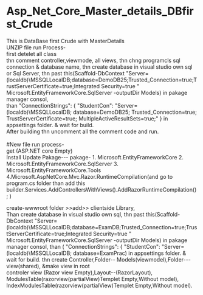 # Asp_Net_Core_Master_details_DBfirst_Crude
This is DataBase first Crude with MasterDetails 
</br>
UNZIP file run Process-
</br>
first detelet all class
</br>
thn comment controller,viewmode, all views, thn chng programcls sql connection & database name, thn create database in visual studio own sql or Sql Server, thn past this(Scaffold-DbContext "Server=(localdb)\MSSQLLocalDB;database=DemoDB25;Trusted_Connection=true;TrustServerCertificate=true;Integrated Security=true " Microsoft.EntityFrameworkCore.SqlServer -outputDir Models) in pakage manager consol, 
</br>
than  "ConnectionStrings": { "StudentCon": "Server=(localdb)\\MSSQLLocalDB; database=DemoDB25; Trusted_Connection=true; TrustServerCertificate=true; MultipleActiveResultSets=true;" } in appsettings folder. 
& wait for build.
</br>
After building thn uncomment all the comment code  and run.
</br>
</br>
#New file run process- 
</br>
get (ASP.NET core Empty)
</br>
Install Update Pakage---
pakage- 1. Microsoft.EntityFrameworkCore
	2. Microsoft.EntityFrameworkCore.SqlServer
	3. Microsoft.EntityFrameworkCore.Tools
 	4.Microsoft.AspNetCore.Mvc.Razor.RuntimeCompilation(and go to program.cs folder than add this builder.Services.AddControllersWithViews().AddRazorRuntimeCompilation();
)
  </br>
  
create-wwwroot folder >>add>> clientside Library, 
</br>
Than create database in visual studio own sql, thn past this(Scaffold-DbContext "Server=(localdb)\MSSQLLocalDB;database=ExamDB;Trusted_Connection=true;TrustServerCertificate=true;Integrated Security=true " Microsoft.EntityFrameworkCore.SqlServer -outputDir Models) in pakage manager consol, 
than ( "ConnectionStrings": { "StudentCon": "Server=(localdb)\\MSSQLLocalDB; database=ExamPrac) in appsettings folder. 
& wait for build.
thn create Controller,Folder-- Models(viewmodel),Folder--- view(shared), &make view in root
</br>
controler view (Razor view Empty),Layout--(RazorLayout), ModulesTable(razorview(partialView)Templet Empty,Without model), IndexModulesTable(razorview(partialView)Templet Empty,Without model).
